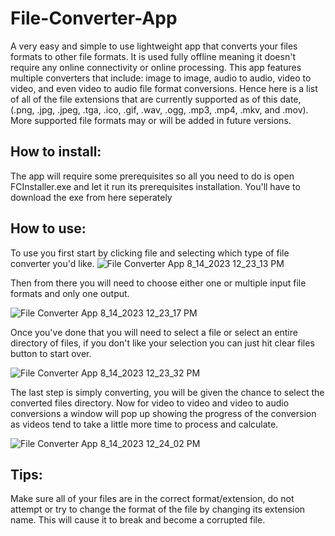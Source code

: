 # File-Converter-App
A very easy and simple to use lightweight app that converts your files formats to other file formats. It is used fully offline meaning it doesn't require any online connectivity or online processing. This app features multiple converters that include: image to image, audio to audio, video to video, and even video to audio file format conversions. Hence here is a list of all of the file extensions that are currently supported as of this date, (.png, .jpg, .jpeg, .tga, .ico, .gif, .wav, .ogg, .mp3, .mp4, .mkv, and .mov). More supported file formats may or will be added in future versions.

## How to install:
The app will require some prerequisites so all you need to do is open FCInstaller.exe and let it run its prerequisites installation. You'll have to download the exe from here seperately

## How to use:
To use you first start by clicking file and selecting which type of file converter you'd like.
![File Converter App 8_14_2023 12_23_13 PM](https://github.com/SquareZeb/File-Converter-App/assets/136224084/fe3be0f7-6b50-48a3-abb0-007353071c4b)

Then from there you will need to choose either one or multiple input file formats and only one output.

![File Converter App 8_14_2023 12_23_17 PM](https://github.com/SquareZeb/File-Converter-App/assets/136224084/1f57cd79-9eef-4242-825c-3d3fdff1e5c5)

Once you've done that you will need to select a file or select an entire directory of files, if you don't like your selection you can just hit clear files button to start over.

![File Converter App 8_14_2023 12_23_32 PM](https://github.com/SquareZeb/File-Converter-App/assets/136224084/176ffe36-4415-45df-ada7-af6bac7caa9b)

The last step is simply converting, you will be given the chance to select the converted files directory. Now for video to video and video to audio conversions a window will pop up showing the progress of the conversion as videos tend to take a little more time to process and calculate. 

![File Converter App 8_14_2023 12_24_02 PM](https://github.com/SquareZeb/File-Converter-App/assets/136224084/d9f7e04e-4b9d-4e6a-a31c-c6dcf296fdf2)

## Tips:
Make sure all of your files are in the correct format/extension, do not attempt or try to change the format of the file by changing its extension name. This will cause it to break and become a corrupted file.
